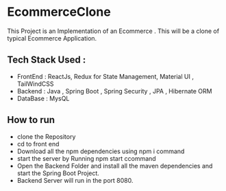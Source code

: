 # EcommerceClone


This Project is an Implementation of an Ecommerce . This will be a clone of typical Ecommerce Application.

## Tech Stack Used :
- FrontEnd : ReactJs, Redux for State Management, Material UI , TailWindCSS
- Backend : Java , Spring Boot , Spring Security , JPA , Hibernate ORM
- DataBase :  MysQL

## How to run 
- clone the Repository 
- cd to front end  
- Download all the npm dependencies using npm i command
- start the server by Running npm start ccommand
- Open the Backend Folder and install all the maven dependencies and start the Spring Boot Project.
- Backend Server will run in the port 8080.